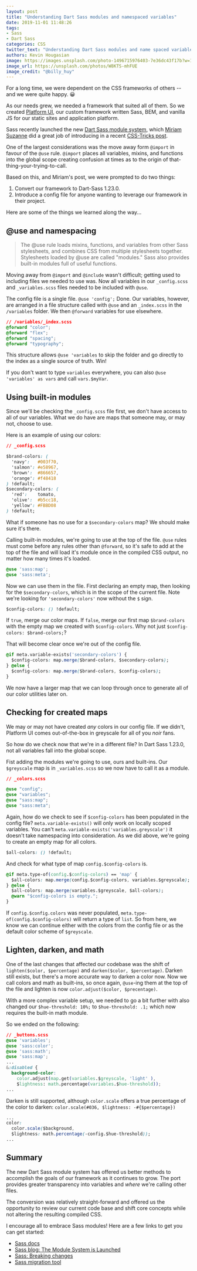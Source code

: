 ```yaml
---
layout: post
title: "Understanding Dart Sass modules and namespaced variables"
date: 2019-11-01 11:48:26
tags:
- Sass
- Dart Sass
categories: CSS
twitter_text: "Understanding Dart Sass modules and name spaced variables"
authors: Kevin Hougasian
image: https://images.unsplash.com/photo-1496715976403-7e36dc43f17b?w=1000
image_url: https://unsplash.com/photos/W8KTS-mhFUE
image_credit: "@billy_huy"
---
```


For a long time, we were dependent on the CSS frameworks of others -- and we were quite happy. 😀

As our needs grew, we needed a framework that suited all of them. So we created [Platform UI](https://style.rimdev.io), our custom framework written Sass, BEM, and vanilla JS for our static sites and application platform.

Sass recently launched the new [Dart Sass module system](https://github.com/sass/dart-sass/releases/tag/1.23.0), which [Miriam Suzanne](@mirisuzanne) did a great job of introducing in a recent [CSS-Tricks post](https://css-tricks.com/introducing-sass-modules/).

One of the largest considerations was the move away form `@import` in favour of the `@use` rule. `@import` places all variables, mixins, and functions into the global scope creating confusion at times as to the origin of that-thing-your-trying-to-call.

Based on this, and Miriam's post, we were prompted to do two things:

1. Convert our framework to Dart-Sass 1.23.0.
1. Introduce a config file for anyone wanting to leverage our framework in their project.

Here are some of the things we learned along the way...

## @use and namespacing

> The @use rule loads mixins, functions, and variables from other Sass stylesheets, and combines CSS from multiple stylesheets together. Stylesheets loaded by @use are called "modules." Sass also provides built-in modules full of useful functions.

Moving away from `@import` and `@include` wasn't difficult; getting used to including files we needed to use was. Now all variables in our `_config.scss` and `_variables.scss` files needed to be included with `@use`.

The config file is a single file. `@use 'config';` Done.
Our variables, however, are arranged in a file structure called with `@use` and an `_index.scss` in the `/variables` folder. We then `@forward` variables for use elsewhere.

```css
// /variables/_index.scss
@forward "color";
@forward "flex";
@forward "spacing";
@forward "typography";
```

This structure allows `@use 'variables` to skip the folder and go directly to the index as a single source of truth. Win!

If you don't want to type `variables` everywhere, you can also `@use 'variables' as vars` and call `vars.$myVar`.

## Using built-in modules

Since we'll be checking the `_config.scss` file first, we don't have access to all of our variables. What we do have are maps that someone may, or may not, choose to use.

Here is an example of using our colors:

```css
// _config.scss

$brand-colors: (
  'navy':   #003f70,
  'salmon': #e58967,
  'brown':  #866657,
  'orange': #f48418
) !default;
$secondary-colors: (
  'red':    tomato,
  'olive':  #b5cc18,
  'yellow': #FBBD08
) !default;
```

What if someone has no use for a `$secondary-colors` map? We should make sure it's there.

Calling built-in modules, we're going to use at the top of the file. `@use` rules must come before any rules other than `@forward`, so it's safe to add at the top of the file and will load it's module once in the compiled CSS output, no matter how many times it's loaded.

```css
@use 'sass:map';
@use 'sass:meta';
```

Now we can use them in the file.
First declaring an empty map, then looking for the `$secondary-colors`, which is in the scope of the current file. Note we're looking for `'secondary-colors'` now without the `$` sign.

```css
$config-colors: () !default;
```

If `true`, merge our color maps. If `false`, merge our first map `$brand-colors` with the empty map we created with `$config-colors`. Why not just `$config-colors: $brand-colors;`?

That will become clear once we're out of the config file.

```css
@if meta.variable-exists('secondary-colors') {
  $config-colors: map.merge($brand-colors, $secondary-colors);
} @else {
  $config-colors: map.merge($brand-colors, $config-colors);
}
```

We now have a larger map that we can loop through once to generate all of our color utilities later on.

## Checking for created maps

We may or may not have created _any_ colors in our config file. If we didn't, Platform UI comes out-of-the-box in greyscale for all of you _noir_ fans.

So how do we check now that we're in a different file? In Dart Sass 1.23.0, not all variables fall into the global scope.

Fist adding the modules we're going to use, ours and built-ins. Our `$greyscale` map is in `_variables.scss` so we now have to call it as a module.

```css
// _colors.scss

@use "config";
@use "variables";
@use "sass:map";
@use "sass:meta";
```

Again, how do we check to see if `$config-colors` has been populated in the config file? `meta.variable-exists()` will only work on locally scoped variables. You can't `meta.variable-exists('variables.greyscale')` it doesn't take namespacing into consideration.
As we did above, we're going to create an empty map for all colors.

```css
$all-colors: () !default;
```

And check for what type of map `config.$config-colors` is.

```css
@if meta.type-of(config.$config-colors) == 'map' {
  $all-colors: map.merge(config.$config-colors, variables.$greyscale);
} @else {
  $all-colors: map.merge(variables.$greyscale, $all-colors);
  @warn "$config-colors is empty.";
}
```

If `config.$config.colors` was never populated, `meta.type-of(config.$config-colors)` will return a type of `list`. So from here, we know we can continue either with the colors from the config file or as the default color scheme of `$greyscale`.

## Lighten, darken, and math

One of the last changes that affected our codebase was the shift of `lighten($color, $percentage)` and `darken($color, $percentage)`. Darken still exists, but there's a more accurate way to darken a color now.
Now we call colors and math as built-ins, so once again, `@use`-ing them at the top of the file and lighten is now `color.adjust($color, $precentage)`.

With a more complex variable setup, we needed to go a bit further with also changed our `$hue-threshold: 10%;` to `$hue-threshold: .1;` which now requires the built-in math module.

So we ended on the following:

```css
// _buttons.scss
@use 'variables';
@use 'sass:color';
@use 'sass:math';
@use 'sass:map';
...
&:disabled {
  background-color:
    color.adjust(map.get(variables.$greyscale, 'light' ),
    $lightness: math.percentage(variables.$hue-threshold));
...
```

Darken is still supported, although `color.scale` offers a true percentage of the color to darken: `color.scale(#036, $lightness: -#{$percentage})`

```css
...
color:
  color.scale($background,
  $lightness: math.percentage(-config.$hue-threshold));
...
```

## Summary

The new Dart Sass module system has offered us better methods to accomplish the goals of our framework as it continues to grow. The port provides greater transparency into variables and _where_ we're calling other files.

The conversion was relatively straight-forward and offered us the opportunity to review our current code base and shift core concepts while not altering the resulting compiled CSS.

I encourage all to embrace Sass modules! Here are a few links to get you can get started:

- [Sass docs](https://sass-lang.com/documentation)
- [Sass blog: The Module System is Launched](http://sass.logdown.com/posts/7858341-the-module-system-is-launched)
- [Sass: Breaking changes](https://sass-lang.com/documentation/breaking-changes)
- [Sass migration tool](https://sass-lang.com/documentation/cli/migrator)
